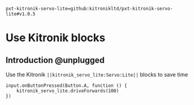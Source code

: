 ```package
pxt-kitronik-servo-lite=github:kitronikltd/pxt-kitronik-servo-lite#v1.0.5
```

# Use Kitronik blocks

## Introduction @unplugged

Use the Kitronik ``||kitronik_servo_lite:Servo:Lite||`` blocks to save time

```blocks
input.onButtonPressed(Button.A, function () {
    kitronik_servo_lite.driveForwards(100)
})

```
